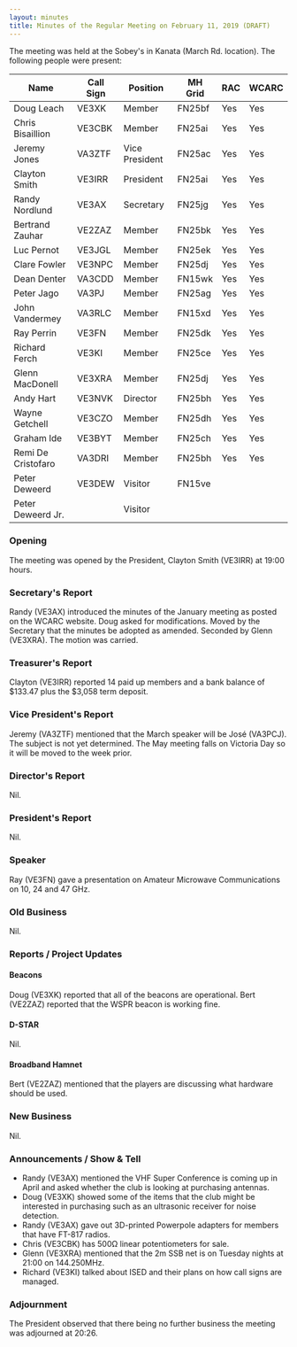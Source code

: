 ```yaml
---
layout: minutes
title: Minutes of the Regular Meeting on February 11, 2019 (DRAFT)
---
```


The meeting was held at the Sobey's in Kanata (March Rd. location).
The following people were present:

| Name                   | Call Sign  | Position         | MH Grid | RAC | WCARC |
|------------------------|------------|------------------|---------|-----|-------|
| Doug Leach             | VE3XK      | Member           | FN25bf  | Yes | Yes   |
| Chris Bisaillion       | VE3CBK     | Member           | FN25ai  | Yes | Yes   |
| Jeremy Jones           | VA3ZTF     | Vice President   | FN25ac  | Yes | Yes   |
| Clayton Smith          | VE3IRR     | President        | FN25ai  | Yes | Yes   |
| Randy Nordlund         | VE3AX      | Secretary        | FN25jg  | Yes | Yes   |
| Bertrand Zauhar        | VE2ZAZ     | Member           | FN25bk  | Yes | Yes   |
| Luc Pernot             | VE3JGL     | Member           | FN25ek  | Yes | Yes   |
| Clare Fowler           | VE3NPC     | Member           | FN25dj  | Yes | Yes   |
| Dean Denter            | VA3CDD     | Member           | FN15wk  | Yes | Yes   |
| Peter Jago             | VA3PJ      | Member           | FN25ag  | Yes | Yes   |
| John Vandermey         | VA3RLC     | Member           | FN15xd  | Yes | Yes   |
| Ray Perrin             | VE3FN      | Member           | FN25dk  | Yes | Yes   |
| Richard Ferch          | VE3KI      | Member           | FN25ce  | Yes | Yes   |
| Glenn MacDonell        | VE3XRA     | Member           | FN25dj  | Yes | Yes   |
| Andy Hart              | VE3NVK     | Director         | FN25bh  | Yes | Yes   |
| Wayne Getchell         | VE3CZO     | Member           | FN25dh  | Yes | Yes   |
| Graham Ide             | VE3BYT     | Member           | FN25ch  | Yes | Yes   |
| Remi De Cristofaro     | VA3DRI     | Member           | FN25bh  | Yes | Yes   |
| Peter Deweerd          | VE3DEW     | Visitor          | FN15ve  |     |       |
| Peter Deweerd Jr.      |            | Visitor          |         |     |       |

### Opening

The meeting was opened by the President, Clayton Smith (VE3IRR) at 19:00 hours.

### Secretary's Report

Randy (VE3AX) introduced the minutes of the January meeting as posted on the WCARC website.
Doug asked for modifications. Moved by the Secretary that the minutes be adopted as amended.
Seconded by Glenn (VE3XRA). The motion was carried.

### Treasurer's Report

Clayton (VE3IRR) reported 14 paid up members and a bank balance of $133.47 plus the $3,058 term deposit.

### Vice President's Report

Jeremy (VA3ZTF) mentioned that the March speaker will be José (VA3PCJ). The subject is not yet determined.
The May meeting falls on Victoria Day so it will be moved to the week prior.

### Director's Report

Nil.

### President's Report

Nil.

### Speaker

Ray (VE3FN) gave a presentation on Amateur Microwave Communications on 10, 24 and 47 GHz.

### Old Business

Nil.

### Reports / Project Updates

#### Beacons

Doug (VE3XK) reported that all of the beacons are operational.
Bert (VE2ZAZ) reported that the WSPR beacon is working fine.

#### D-STAR

Nil.

#### Broadband Hamnet

Bert (VE2ZAZ) mentioned that the players are discussing what hardware should be used.

### New Business

Nil.

### Announcements / Show & Tell

* Randy (VE3AX) mentioned the VHF Super Conference is coming up in April and asked whether the club is looking at purchasing antennas.
* Doug (VE3XK) showed some of the items that the club might be interested in purchasing such as an ultrasonic receiver for noise detection.
* Randy (VE3AX) gave out 3D-printed Powerpole adapters for members that have FT-817 radios.
* Chris (VE3CBK) has 500Ω linear potentiometers for sale.
* Glenn (VE3XRA) mentioned that the 2m SSB net is on Tuesday nights at 21:00 on 144.250MHz.
* Richard (VE3KI) talked about ISED and their plans on how call signs are managed.

### Adjournment

The President observed that there being no further business the meeting was
adjourned at 20:26.
